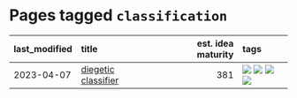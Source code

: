 # Pages tagged `classification`

|last_modified|title|est. idea maturity|tags
|:---|:---|---:|:---|
|2023-04-07|[diegetic classifier](../diegetic-classifier.md)|381|[![](https://img.shields.io/badge/tag-audio-ca4f5a)](../tags/audio.md) [![](https://img.shields.io/badge/tag-classification-274569)](../tags/classification.md) [![](https://img.shields.io/badge/tag-experimental-7c795e)](../tags/experimental.md) [![](https://img.shields.io/badge/tag-text2audio-fe6d78)](../tags/text2audio.md)|